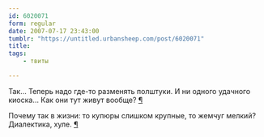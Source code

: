 ```yaml
---
id: 6020071
form: regular
date: 2007-07-17 23:43:00
tumblr: "https://untitled.urbansheep.com/post/6020071"
title:
tags:
    - твиты

---
```


<p>Так… Теперь надо где-то разменять полштуки. И ни одного удачного киоска… Как они тут живут вообще? <a href="http://twitter.com/urbansheep/statuses/154672512">¶</a></p>

<p>Почему так в жизни: то купюры слишком крупные, то жемчуг мелкий? Диалектика, хуле. <a href="http://twitter.com/urbansheep/statuses/154678002">¶</a></p>


